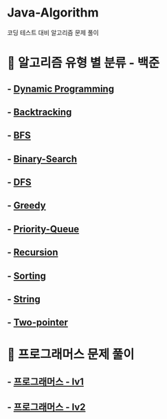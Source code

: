 # Java-Algorithm
코딩 테스트 대비 알고리즘 문제 풀이

# 📝  알고리즘 유형 별 분류 - 백준
## - [Dynamic Programming](https://github.com/jcoding-play/Java-Algorithm/tree/main/src/baekjoon/DP)

## - [Backtracking](https://github.com/jcoding-play/Java-Algorithm/tree/main/src/baekjoon/backtracking)

## - [BFS](https://github.com/jcoding-play/Java-Algorithm/tree/main/src/baekjoon/bfs)

## - [Binary-Search](https://github.com/jcoding-play/Java-Algorithm/tree/main/src/baekjoon/binary_search)

## - [DFS](https://github.com/jcoding-play/Java-Algorithm/tree/main/src/baekjoon/dfs)

## - [Greedy](https://github.com/jcoding-play/Java-Algorithm/tree/main/src/baekjoon/greedy)

## - [Priority-Queue](https://github.com/jcoding-play/Java-Algorithm/tree/main/src/baekjoon/priority_queue)

## - [Recursion](https://github.com/jcoding-play/Java-Algorithm/tree/main/src/baekjoon/recursion)

## - [Sorting](https://github.com/jcoding-play/Java-Algorithm/tree/main/src/baekjoon/sorting)

## - [String](https://github.com/jcoding-play/Java-Algorithm/tree/main/src/baekjoon/string)

## - [Two-pointer](https://github.com/jcoding-play/Java-Algorithm/tree/main/src/baekjoon/two_pointer)

# 📝  프로그래머스 문제 풀이
## - [프로그래머스 - lv1](https://github.com/DevSSFW/study-algorithm/tree/main/gyungchan/src/programmers/lv1)

## - [프로그래머스 - lv2](https://github.com/jcoding-play/Java-Algorithm/tree/main/src/programmers/lv2)